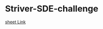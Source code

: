 # Striver-SDE-challenge
[sheet Link](https://takeuforward.org/interviews/strivers-sde-sheet-top-coding-interview-problems/)

